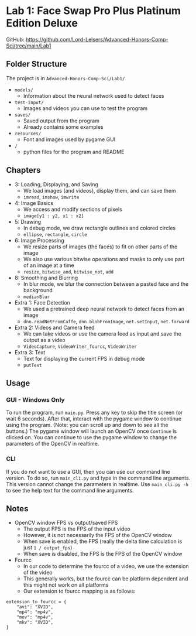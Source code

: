# Lab 1: Face Swap Pro Plus Platinum Edition Deluxe

GitHub: https://github.com/Lord-Lelsers/Advanced-Honors-Comp-Sci/tree/main/Lab1

## Folder Structure

The project is in `Advanced-Honors-Comp-Sci/Lab1/`

- `models/`
	- Information about the neural network used to detect faces
- `test-input/`
	- Images and videos you can use to test the program
- `saves/`
	- Saved output from the program
	- Already contains some examples
- `resources/`
	- Font and images used by pygame GUI
- `/`
	- python files for the program and README

## Chapters

- 3: Loading, Displaying, and Saving
	- We load images (and videos), display them, and can save them
	- `imread`, `imshow`, `imwrite`
- 4: Image Basics
	- We access and modify sections of pixels
	- `image[y1 : y2, x1 : x2]`
- 5: Drawing
	- In debug mode, we draw rectangle outlines and colored circles
	- `ellipse`, `rectangle`, `circle`
- 6: Image Processing
	- We resize parts of images (the faces) to fit on other parts of the image
	- We also use various bitwise operations and masks to only use part of an image at a time
	- `resize`, `bitwise_and`, `bitwise_not`, `add`
- 8: Smoothing and Blurring
	- In blur mode, we blur the connection between a pasted face and the background
	- `medianBlur`
- Extra 1: Face Detection
	- We used a pretrained deep neural network to detect faces from an image
	- `dnn.readNetFromCaffe`, `dnn.blobFromImage`, `net.setInput`, `net.forward`
- Extra 2: Videos and Camera feed
	- We can take videos or use the camera feed as input and save the output as a video
	- `VideoCapture`, `VideoWriter_fourcc`, `VideoWriter`
- Extra 3: Text
	- Text for displaying the current FPS in debug mode
	- `putText`

## Usage

### GUI - Windows Only

To run the program, run `main.py`.
Press any key to skip the title screen (or wait 6 seconds).
After that, interact with the pygame window to continue using the program.
(Note: you can scroll up and down to see all the buttons.)
The pygame window will launch an OpenCV once `Continue` is clicked on.
You can continue to use the pygame window to change the parameters of the OpenCV in realtime.

### CLI

If you do not want to use a GUI, then you can use our command line version.
To do so, run `main_cli.py` and type in the command line arguments.
This version cannot change the parameters in realtime.
Use `main_cli.py -h` to see the help text for the command line arguments.

## Notes

- OpenCV window FPS vs output/saved FPS
	- The output FPS is the FPS of the input video
	- However, it is not necessarily the FPS of the OpenCV window
	- When save is enabled, the FPS (really the delta time calculation is just `1 / output_fps`)
	- When save is disabled, the FPS is the FPS of the OpenCV window
- Fourcc
	- In our code to determine the fourcc of a video, we use the extension of the video
	- This generally works, but the fourcc can be platform dependent and this might not work on all platforms
	- Our extension to fourcc mapping is as follows:
```
extension_to_fourcc = {
	"avi": "XVID",
	"mp4": "mp4v",
	"mov": "mp4v",
	"mkv": "XVID",
}
```